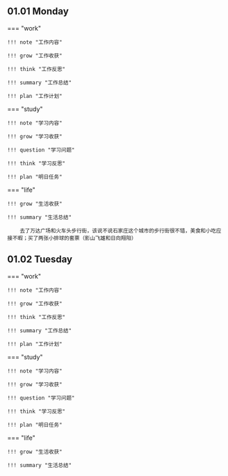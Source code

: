 ## 01.01 Monday

=== "work"

    !!! note "工作内容"

    !!! grow "工作收获"

    !!! think "工作反思"

    !!! summary "工作总结"

    !!! plan "工作计划"

=== "study"

    !!! note "学习内容"

    !!! grow "学习收获"

    !!! question "学习问题"

    !!! think "学习反思"

    !!! plan "明日任务"

=== "life"

    !!! grow "生活收获"

    !!! summary "生活总结"

        去了万达广场和火车头步行街，该说不说石家庄这个城市的步行街很不错，美食和小吃应接不暇；买了两张小排球的套票（影山飞雄和日向翔阳）

## 01.02 Tuesday

=== "work"

    !!! note "工作内容"

    !!! grow "工作收获"

    !!! think "工作反思"

    !!! summary "工作总结"

    !!! plan "工作计划"

=== "study"

    !!! note "学习内容"

    !!! grow "学习收获"

    !!! question "学习问题"

    !!! think "学习反思"

    !!! plan "明日任务"

=== "life"

    !!! grow "生活收获"

    !!! summary "生活总结"
